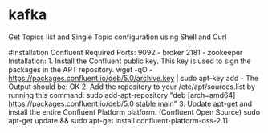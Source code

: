 # kafka
Get Topics list and Single Topic configuration using Shell and Curl

#Installation
Confluent
Required Ports: 
  9092 - broker
  2181 - zookeeper
Installation:
    1. Install the Confluent public key. This key is used to sign the packages in the APT repository.
        wget -qO - https://packages.confluent.io/deb/5.0/archive.key | sudo apt-key add -
        The Output should be: OK
    2. Add the repository to your /etc/apt/sources.list by running this command:
      sudo add-apt-repository "deb [arch=amd64] https://packages.confluent.io/deb/5.0 stable main"
    3. Update apt-get and install the entire Confluent Platform platform. (Confluent Open Source)
      sudo apt-get update && sudo apt-get install confluent-platform-oss-2.11

